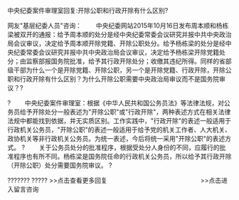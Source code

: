 中央纪委案件审理室回复:开除公职和行政开除有什么区别?

网友"基层纪委人员"咨询：
　　中央纪委网站2015年10月16日发布周本顺和杨栋梁被双开的通报：给予周本顺的处分是经中央纪委常委会议研究并报中共中央政治局会议审议，决定给予周本顺开除党籍、开除公职处分。给予杨栋梁的处分是经中央纪委常委会议研究并报中共中央政治局会议审议，决定给予杨栋梁开除党籍处分；由监察部报国务院批准，给予其行政开除处分；收缴其违纪所得。同样的省部级干部为什么一个是开除党籍、开除公职，另一个是开除党籍、行政开除，开除公职和行政开除有什么区别？为什么开除公职需要中央政治局审议而不是国务院审议？?

?
　　中央纪委案件审理室：根据《中华人民共和国公务员法》等法律法规，对公务员给予开除处分一般表述为"开除公职"或"行政开除"，两种表述方式在相关法律法规中都能找到依据，并无实质区别。工作实践中，"行政开除"的表述一般适用于行政机关公务员，"开除公职"的表述一般适用于给予党的机关工作者、人大机关、政协机关等非行政机关公务员。为统一表述，今后将统一采用"开除公职"的表述方式。
?
　　关于公务员处分的批准程序，根据受处分人身份的不同，应履行的批准程序也有所不同。杨栋梁是国务院任命的行政机关公务员，所以给予其行政开除（开除公职）处分需要国务院审议。
?

??????? ?????
\>\>点击查看更多回复　　　　　　　　　　　　　　　\>\>点击进入留言咨询
